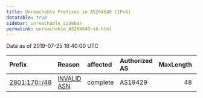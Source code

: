 ```yaml
---
title: Unreachable Prefixes in AS264648 (IPv6)
datatable: true
sidebar: unreachable_sidebar
permalink: unreachable_AS264648-v6.html
---
```


Data as of 2019-07-25 16:40:00 UTC


<div class="datatable-begin"></div>

| Prefix                                               | Reason                                                                                                | affected   | Authorized AS   |   MaxLength | Anchor                                         |   unreachable /48s |
|:-----------------------------------------------------|:------------------------------------------------------------------------------------------------------|:-----------|:----------------|------------:|:-----------------------------------------------|-------------------:|
| [2801:170::/48](https://stat.ripe.net/2801:170::/48) | [INVALID ASN](https://rpki-validator.ripe.net/announcement-preview?asn=AS264648&prefix=2801:170::/48) | complete   | AS19429         |          48 | [LACNIC](unreachable_LACNIC_RPKI_Root-v6.html) |                  1 |

<div class="datatable-end"></div>